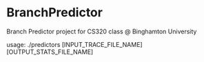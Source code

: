 # BranchPredictor
Branch Predictor project for CS320 class @ Binghamton University

usage: ./predictors [INPUT_TRACE_FILE_NAME] [OUTPUT_STATS_FILE_NAME]
